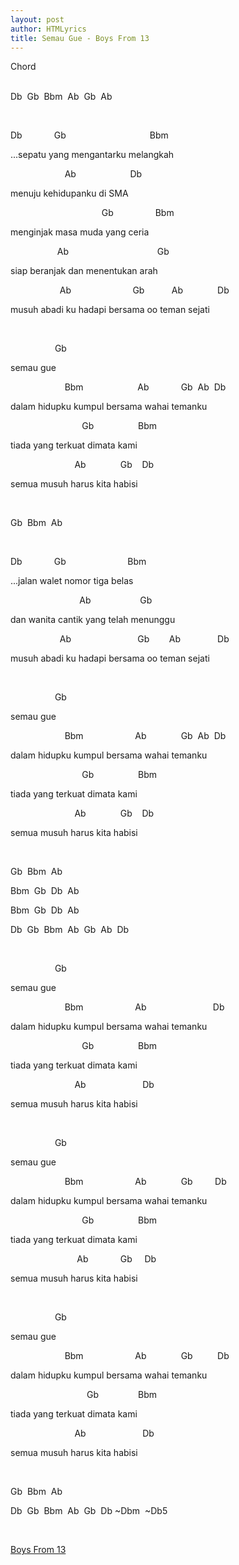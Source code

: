 ```yaml
---
layout: post
author: HTMLyrics
title: Semau Gue - Boys From 13
---
```


<div class="htl">Chord</div><br />

<p>Db&nbsp; Gb&nbsp; Bbm&nbsp; Ab&nbsp; Gb&nbsp; Ab</p>
<p><br /></p>
<p>Db&nbsp; &nbsp; &nbsp; &nbsp; &nbsp; &nbsp; &nbsp;Gb&nbsp; &nbsp; &nbsp; &nbsp; &nbsp; &nbsp; &nbsp; &nbsp; &nbsp; &nbsp; &nbsp; &nbsp; &nbsp; &nbsp; &nbsp; &nbsp; &nbsp; Bbm</p>
<p>...sepatu yang mengantarku melangkah</p>
<p>&nbsp; &nbsp; &nbsp; &nbsp; &nbsp; &nbsp; &nbsp; &nbsp; &nbsp; &nbsp; &nbsp; Ab&nbsp; &nbsp; &nbsp; &nbsp; &nbsp; &nbsp; &nbsp; &nbsp; &nbsp; &nbsp; &nbsp; Db</p>
<p>menuju kehidupanku di SMA</p>
<p>&nbsp; &nbsp; &nbsp; &nbsp; &nbsp; &nbsp; &nbsp; &nbsp; &nbsp; &nbsp; &nbsp; &nbsp; &nbsp; &nbsp; &nbsp; &nbsp; &nbsp; &nbsp; &nbsp;Gb&nbsp; &nbsp; &nbsp; &nbsp; &nbsp; &nbsp; &nbsp; &nbsp; &nbsp;Bbm</p>
<p>menginjak masa muda yang ceria</p>
<p>&nbsp; &nbsp; &nbsp; &nbsp; &nbsp; &nbsp; &nbsp; &nbsp; &nbsp; &nbsp;Ab&nbsp; &nbsp; &nbsp; &nbsp; &nbsp; &nbsp; &nbsp; &nbsp; &nbsp; &nbsp; &nbsp; &nbsp; &nbsp; &nbsp; &nbsp; &nbsp; &nbsp; &nbsp; Gb</p>
<p>siap beranjak dan menentukan arah</p>
<p>&nbsp; &nbsp; &nbsp; &nbsp; &nbsp; &nbsp; &nbsp; &nbsp; &nbsp; &nbsp; Ab&nbsp; &nbsp; &nbsp; &nbsp; &nbsp; &nbsp; &nbsp; &nbsp; &nbsp; &nbsp; &nbsp; &nbsp; &nbsp;Gb&nbsp; &nbsp; &nbsp; &nbsp; &nbsp; &nbsp;Ab&nbsp; &nbsp; &nbsp; &nbsp; &nbsp; &nbsp; &nbsp; Db</p>
<p>musuh abadi ku hadapi bersama oo teman sejati</p>
<p><br /></p>
<p>&nbsp; &nbsp; &nbsp; &nbsp; &nbsp; &nbsp; &nbsp; &nbsp; &nbsp; Gb</p>
<p>semau gue</p>
<p>&nbsp; &nbsp; &nbsp; &nbsp; &nbsp; &nbsp; &nbsp; &nbsp; &nbsp; &nbsp; &nbsp; Bbm&nbsp; &nbsp; &nbsp; &nbsp; &nbsp; &nbsp; &nbsp; &nbsp; &nbsp; &nbsp; &nbsp; Ab&nbsp; &nbsp; &nbsp; &nbsp; &nbsp; &nbsp; &nbsp;Gb&nbsp; Ab&nbsp; Db</p>
<p>dalam hidupku kumpul bersama wahai temanku</p>
<p>&nbsp; &nbsp; &nbsp; &nbsp; &nbsp; &nbsp; &nbsp; &nbsp; &nbsp; &nbsp; &nbsp; &nbsp; &nbsp; &nbsp; &nbsp;Gb&nbsp; &nbsp; &nbsp; &nbsp; &nbsp; &nbsp; &nbsp; &nbsp; &nbsp; Bbm</p>
<p>tiada yang terkuat dimata kami</p>
<p>&nbsp; &nbsp; &nbsp; &nbsp; &nbsp; &nbsp; &nbsp; &nbsp; &nbsp; &nbsp; &nbsp; &nbsp; &nbsp; Ab&nbsp; &nbsp; &nbsp; &nbsp; &nbsp; &nbsp; &nbsp; Gb&nbsp; &nbsp; Db</p>
<p>semua musuh harus kita habisi</p>
<p><br /></p>
<p>Gb&nbsp; Bbm&nbsp; Ab</p>
<p><br /></p>
<p>Db&nbsp; &nbsp; &nbsp; &nbsp; &nbsp; &nbsp; &nbsp;Gb&nbsp; &nbsp; &nbsp; &nbsp; &nbsp; &nbsp; &nbsp; &nbsp; &nbsp; &nbsp; &nbsp; &nbsp; &nbsp;Bbm</p>
<p>...jalan walet nomor tiga belas</p>
<p>&nbsp; &nbsp; &nbsp; &nbsp; &nbsp; &nbsp; &nbsp; &nbsp; &nbsp; &nbsp; &nbsp; &nbsp; &nbsp; &nbsp; Ab&nbsp; &nbsp; &nbsp; &nbsp; &nbsp; &nbsp; &nbsp; &nbsp; &nbsp; &nbsp; Gb</p>
<p>dan wanita cantik yang telah menunggu</p>
<p>&nbsp; &nbsp; &nbsp; &nbsp; &nbsp; &nbsp; &nbsp; &nbsp; &nbsp; &nbsp; Ab&nbsp; &nbsp; &nbsp; &nbsp; &nbsp; &nbsp; &nbsp; &nbsp; &nbsp; &nbsp; &nbsp; &nbsp; &nbsp; &nbsp;Gb&nbsp; &nbsp; &nbsp; &nbsp; Ab&nbsp; &nbsp; &nbsp; &nbsp; &nbsp; &nbsp; &nbsp; &nbsp;Db</p>
<p>musuh abadi ku hadapi bersama oo teman sejati</p>
<p><br /></p>
<p>&nbsp; &nbsp; &nbsp; &nbsp; &nbsp; &nbsp; &nbsp; &nbsp; &nbsp; Gb</p>
<p>semau gue</p>
<p>&nbsp; &nbsp; &nbsp; &nbsp; &nbsp; &nbsp; &nbsp; &nbsp; &nbsp; &nbsp; &nbsp; Bbm&nbsp; &nbsp; &nbsp; &nbsp; &nbsp; &nbsp; &nbsp; &nbsp; &nbsp; &nbsp; &nbsp;Ab&nbsp; &nbsp; &nbsp; &nbsp; &nbsp; &nbsp; &nbsp; Gb&nbsp; Ab&nbsp; Db</p>
<p>dalam hidupku kumpul bersama wahai temanku</p><p>&nbsp; &nbsp; &nbsp; &nbsp; &nbsp; &nbsp; &nbsp; &nbsp; &nbsp; &nbsp; &nbsp; &nbsp; &nbsp; &nbsp; &nbsp;Gb&nbsp; &nbsp; &nbsp; &nbsp; &nbsp; &nbsp; &nbsp; &nbsp; &nbsp; Bbm</p>
<p>tiada yang terkuat dimata kami</p>
<p>&nbsp; &nbsp; &nbsp; &nbsp; &nbsp; &nbsp; &nbsp; &nbsp; &nbsp; &nbsp; &nbsp; &nbsp; &nbsp; Ab&nbsp; &nbsp; &nbsp; &nbsp; &nbsp; &nbsp; &nbsp; Gb&nbsp; &nbsp; Db</p>
<p>semua musuh harus kita habisi</p>
<p><br /></p>
<p>Gb&nbsp; Bbm&nbsp; Ab</p>
<p>Bbm&nbsp; Gb&nbsp; Db&nbsp; Ab</p>
<p>Bbm&nbsp; Gb&nbsp; Db&nbsp; Ab</p>
<p>Db&nbsp; Gb&nbsp; Bbm&nbsp; Ab&nbsp; Gb&nbsp; Ab&nbsp; Db</p>
<p><br /></p>
<p>&nbsp; &nbsp; &nbsp; &nbsp; &nbsp; &nbsp; &nbsp; &nbsp; &nbsp; Gb</p>
<p>semau gue</p>
<p>&nbsp; &nbsp; &nbsp; &nbsp; &nbsp; &nbsp; &nbsp; &nbsp; &nbsp; &nbsp; &nbsp; Bbm&nbsp; &nbsp; &nbsp; &nbsp; &nbsp; &nbsp; &nbsp; &nbsp; &nbsp; &nbsp; &nbsp;Ab&nbsp; &nbsp; &nbsp; &nbsp; &nbsp; &nbsp; &nbsp; &nbsp; &nbsp; &nbsp; &nbsp; &nbsp; &nbsp; &nbsp;Db</p>
<p>dalam hidupku kumpul bersama wahai temanku</p>
<p>&nbsp; &nbsp; &nbsp; &nbsp; &nbsp; &nbsp; &nbsp; &nbsp; &nbsp; &nbsp; &nbsp; &nbsp; &nbsp; &nbsp; &nbsp;Gb&nbsp; &nbsp; &nbsp; &nbsp; &nbsp; &nbsp; &nbsp; &nbsp; &nbsp; Bbm</p>
<p>tiada yang terkuat dimata kami</p>
<p>&nbsp; &nbsp; &nbsp; &nbsp; &nbsp; &nbsp; &nbsp; &nbsp; &nbsp; &nbsp; &nbsp; &nbsp; &nbsp; Ab&nbsp; &nbsp; &nbsp; &nbsp; &nbsp; &nbsp; &nbsp; &nbsp; &nbsp; &nbsp; &nbsp; &nbsp;Db</p>
<p>semua musuh harus kita habisi</p>
<p><br /></p>
<p>&nbsp; &nbsp; &nbsp; &nbsp; &nbsp; &nbsp; &nbsp; &nbsp; &nbsp; Gb</p>
<p>semau gue</p>
<p>&nbsp; &nbsp; &nbsp; &nbsp; &nbsp; &nbsp; &nbsp; &nbsp; &nbsp; &nbsp; &nbsp; Bbm&nbsp; &nbsp; &nbsp; &nbsp; &nbsp; &nbsp; &nbsp; &nbsp; &nbsp; &nbsp; &nbsp;Ab&nbsp; &nbsp; &nbsp; &nbsp; &nbsp; &nbsp; &nbsp; Gb&nbsp; &nbsp; &nbsp; &nbsp; &nbsp;Db</p>
<p>dalam hidupku kumpul bersama wahai temanku</p>
<p>&nbsp; &nbsp; &nbsp; &nbsp; &nbsp; &nbsp; &nbsp; &nbsp; &nbsp; &nbsp; &nbsp; &nbsp; &nbsp; &nbsp; &nbsp;Gb&nbsp; &nbsp; &nbsp; &nbsp; &nbsp; &nbsp; &nbsp; &nbsp; &nbsp; Bbm</p>
<p>tiada yang terkuat dimata kami</p>
<p>&nbsp; &nbsp; &nbsp; &nbsp; &nbsp; &nbsp; &nbsp; &nbsp; &nbsp; &nbsp; &nbsp; &nbsp; &nbsp; &nbsp;Ab&nbsp; &nbsp; &nbsp; &nbsp; &nbsp; &nbsp; &nbsp;Gb&nbsp; &nbsp; &nbsp;Db</p>
<p>semua musuh harus kita habisi</p>
<p><br /></p>
<p>&nbsp; &nbsp; &nbsp; &nbsp; &nbsp; &nbsp; &nbsp; &nbsp; &nbsp; Gb</p>
<p>semau gue</p>
<p>&nbsp; &nbsp; &nbsp; &nbsp; &nbsp; &nbsp; &nbsp; &nbsp; &nbsp; &nbsp; &nbsp; Bbm&nbsp; &nbsp; &nbsp; &nbsp; &nbsp; &nbsp; &nbsp; &nbsp; &nbsp; &nbsp; &nbsp;Ab&nbsp; &nbsp; &nbsp; &nbsp; &nbsp; &nbsp; &nbsp; Gb&nbsp; &nbsp; &nbsp; &nbsp; &nbsp; Db</p>
<p>dalam hidupku kumpul bersama wahai temanku</p>
<p>&nbsp; &nbsp; &nbsp; &nbsp; &nbsp; &nbsp; &nbsp; &nbsp; &nbsp; &nbsp; &nbsp; &nbsp; &nbsp; &nbsp; &nbsp; &nbsp;Gb&nbsp; &nbsp; &nbsp; &nbsp; &nbsp; &nbsp; &nbsp; &nbsp; Bbm</p>
<p>tiada yang terkuat dimata kami</p>
<p>&nbsp; &nbsp; &nbsp; &nbsp; &nbsp; &nbsp; &nbsp; &nbsp; &nbsp; &nbsp; &nbsp; &nbsp; &nbsp; Ab&nbsp; &nbsp; &nbsp; &nbsp; &nbsp; &nbsp; &nbsp; &nbsp; &nbsp; &nbsp; &nbsp; &nbsp;Db</p>
<p>semua musuh harus kita habisi</p>
<p><br /></p>
<p>Gb&nbsp; Bbm&nbsp; Ab</p>
<p>Db&nbsp; Gb&nbsp; Bbm&nbsp; Ab&nbsp; Gb&nbsp; Db ~Dbm&nbsp; ~Db5</p>
<p><br /></p>

<i class="fa fa-hashtag" aria-hidden="true"></i>
<a href="/chord/boysfrom13">Boys From 13</a>
